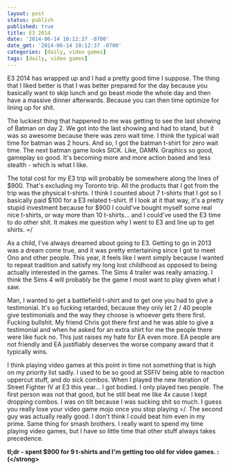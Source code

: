 ```yaml
---
layout: post
status: publish
published: true
title: E3 2014
date: '2014-06-14 10:12:37 -0700'
date_gmt: '2014-06-14 10:12:37 -0700'
categories: [daily, video games]
tags: [daily, video games]
---
```

<p>E3 2014 has wrapped up and I had a pretty good time I suppose. The thing that I liked better is that I was better prepared for the day because you basically want to skip lunch and go beast mode the whole day and then have a massive dinner afterwards. Because you can then time optimize for lining up for shit.</p>
<p>The luckiest thing that happened to me was getting to see the last showing of Batman on day 2. We got into the last showing and had to stand, but it was so awesome because there was zero wait time. I think the typical wait time for batman was 2 hours. And so, I got the batman t-shirt for zero wait time. The next batman game looks SICK. Like, DAMN. Graphics so good, gameplay so good. It's becoming more and more action based and less stealth - which is what I like.</p>
<p>The total cost for my E3 trip will probably be somewhere along the lines of $900. That's excluding my Toronto trip. All the products that I got from the trip was the physical t-shirts. I think I counted about 7 t-shirts that I got so I basically paid $100 for a E3 related t-shirt. If I look at it that way, it's a pretty stupid investment because for $900 I could've bought myself some real nice t-shirts, or way more than 10 t-shirts... and I could've used the E3 time to do other shit. It makes me question why I went to E3 and line up to get shirts. =&#47;</p>
<p>As a child, I've always dreamed about going to E3. Getting to go in 2013 was a dream come true, and it was pretty entertaining since I got to meet Ono and other people. This year, it feels like I went simply because I wanted to repeat tradition and satisfy my long lost childhood as opposed to being actually interested in the games. The Sims 4 trailer was really amazing. I think the Sims 4 will probably be the game I most want to play given what I saw.</p>
<p>Man, I wanted to get a battlefield t-shirt and to get one you had to give a testimonial. It's so fucking retarded, because they only let 2 &#47; 40 people give testimonials and the way they choose is whoever gets there first. Fucking bullshit. My friend Chris got there first and he was able to give a testimonial and when he asked for an extra shirt for me the people there were like fuck no. This just raises my hate for EA even more. EA people are not friendly and EA justifiably deserves the worse company award that it typically wins.</p>
<p>I think playing video games at this point in time not something that is high on my priority list sadly. I used to be so good at SSFIV being able to reaction uppercut stuff, and do sick combos. When I played the new iteration of Street Fighter IV at E3 this year... I got bodied. I only played two people. The first person was not that good, but he still beat me like 4x cause I kept dropping combos. I was on tilt because I was sucking shit so much. I guess you really lose your video game mojo once you stop playing =&#47;. The second guy was actually really good. I don't think I could beat him even in my prime. Same thing for smash brothers. I really want to spend my time playing video games, but I have so little time that other stuff always takes precedence.</p>
<p><strong>tl;dr - spent $900 for 9 t-shirts and I'm getting too old for video games. :(<&#47;strong></p>
